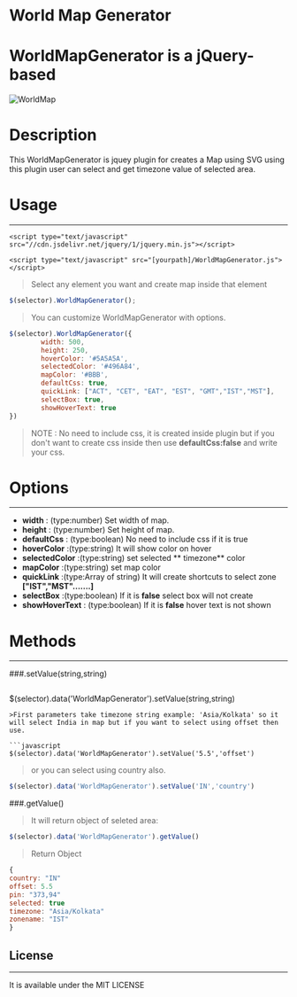 # World Map Generator 

# WorldMapGenerator is a jQuery-based

![WorldMap](http://i.imgur.com/i22GQ74.png?1)

# Description

This WorldMapGenerator is jquey plugin for creates a Map using SVG using this plugin user can
select and get timezone value of selected area.

# Usage
---------------------
`<script type="text/javascript" src="//cdn.jsdelivr.net/jquery/1/jquery.min.js"></script>`

`<script type="text/javascript" src="[yourpath]/WorldMapGenerator.js"></script>`

 >Select any element you want and create map inside that element

```javascript
$(selector).WorldMapGenerator();
```

> You can customize WorldMapGenerator with options.

```javascript
$(selector).WorldMapGenerator({
        width: 500,
        height: 250,
        hoverColor: '#5A5A5A',
        selectedColor: '#496A84',
        mapColor: '#BBB',
        defaultCss: true,
        quickLink: ["ACT", "CET", "EAT", "EST", "GMT","IST","MST"],
        selectBox: true,
        showHoverText: true
})
```
 >NOTE : No need to include css, it is created inside plugin but if you don't want to create css inside then use **defaultCss:false** and write your css.

# Options
---------------------

* **width** : (type:number) Set width of map.
* **height** : (type:number) Set height of map.
* **defaultCss** : (type:boolean)  No need to include css if it is true
* **hoverColor** :(type:string) It will show color on hover 
* **selectedColor** :(type:string) set selected ** timezone**  color
* **mapColor** :(type:string) set map color
* **quickLink** :(type:Array of string) It will create shortcuts to select zone **["IST","MST".......]** 
* **selectBox** :(type:boolean) If it is **false** select box will not create
* **showHoverText**  : (type:boolean)  If it is **false** hover text is not shown



# Methods
---------------------

###.setValue(string,string)
>```javascript
$(selector).data('WorldMapGenerator').setValue(string,string)
```
>First parameters take timezone string example: 'Asia/Kolkata' so it will select India in map but if you want to select using offset then use.

```javascript
$(selector).data('WorldMapGenerator').setValue('5.5','offset')
```
>or you can select using country also.

```javascript
$(selector).data('WorldMapGenerator').setValue('IN','country')
```

###.getValue()

> It will return object of seleted area:

```javascript
$(selector).data('WorldMapGenerator').getValue()
```
> Return Object
```javascript
{
country: "IN"
offset: 5.5
pin: "373,94"
selected: true
timezone: "Asia/Kolkata"
zonename: "IST"
}
```

## License
---------------------
It is available under the MIT LICENSE